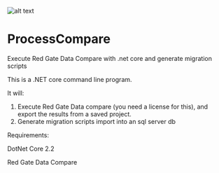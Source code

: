 ![alt text](https://api.travis-ci.com/drewtech/ProcessCompare.svg?branch=master "Build Status")

# ProcessCompare
Execute Red Gate Data Compare with .net core and generate migration scripts

This is a .NET core command line program.

It will:

1.  Execute Red Gate Data compare (you need a license for this), and export the results from a saved project.
2.  Generate migration scripts import into an sql server db

Requirements:

DotNet Core 2.2

Red Gate Data Compare
